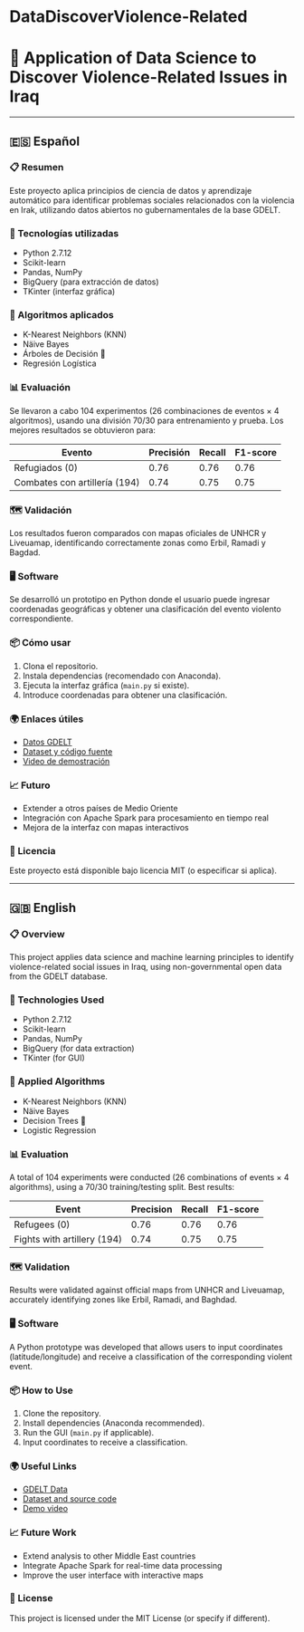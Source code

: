# DataDiscoverViolence-Related

# 🧠 Application of Data Science to Discover Violence-Related Issues in Iraq

---

## 🇪🇸 Español

### 📋 Resumen

Este proyecto aplica principios de ciencia de datos y aprendizaje automático para identificar problemas sociales relacionados con la violencia en Irak, utilizando datos abiertos no gubernamentales de la base GDELT.

### 🧰 Tecnologías utilizadas

- Python 2.7.12
- Scikit-learn
- Pandas, NumPy
- BigQuery (para extracción de datos)
- TKinter (interfaz gráfica)

### 🧪 Algoritmos aplicados

- K-Nearest Neighbors (KNN)
- Näive Bayes
- Árboles de Decisión 🌳
- Regresión Logística

### 📊 Evaluación

Se llevaron a cabo 104 experimentos (26 combinaciones de eventos × 4 algoritmos), usando una división 70/30 para entrenamiento y prueba. Los mejores resultados se obtuvieron para:

| Evento                        | Precisión | Recall | F1-score |
|------------------------------|-----------|--------|----------|
| Refugiados (0)               | 0.76      | 0.76   | 0.76     |
| Combates con artillería (194)| 0.74      | 0.75   | 0.75     |

### 🗺️ Validación

Los resultados fueron comparados con mapas oficiales de UNHCR y Liveuamap, identificando correctamente zonas como Erbil, Ramadi y Bagdad.

### 🖥️ Software

Se desarrolló un prototipo en Python donde el usuario puede ingresar coordenadas geográficas y obtener una clasificación del evento violento correspondiente.

### 📦 Cómo usar

1. Clona el repositorio.
2. Instala dependencias (recomendado con Anaconda).
3. Ejecuta la interfaz gráfica (`main.py` si existe).
4. Introduce coordenadas para obtener una clasificación.

### 🌍 Enlaces útiles

- [Datos GDELT](https://www.gdeltproject.org/)
- [Dataset y código fuente](https://drive.google.com/drive/folders/0B6LEG8jNfAY9MEJBTkZoYlRIZHc)
- [Video de demostración](https://vimeo.com/268047670)

### 📈 Futuro

- Extender a otros países de Medio Oriente
- Integración con Apache Spark para procesamiento en tiempo real
- Mejora de la interfaz con mapas interactivos

### 📄 Licencia

Este proyecto está disponible bajo licencia MIT (o especificar si aplica).


---

## 🇬🇧 English

### 📋 Overview

This project applies data science and machine learning principles to identify violence-related social issues in Iraq, using non-governmental open data from the GDELT database.

### 🧰 Technologies Used

- Python 2.7.12
- Scikit-learn
- Pandas, NumPy
- BigQuery (for data extraction)
- TKinter (for GUI)

### 🧪 Applied Algorithms

- K-Nearest Neighbors (KNN)
- Näive Bayes
- Decision Trees 🌳
- Logistic Regression

### 📊 Evaluation

A total of 104 experiments were conducted (26 combinations of events × 4 algorithms), using a 70/30 training/testing split. Best results:

| Event                         | Precision | Recall | F1-score |
|------------------------------|-----------|--------|----------|
| Refugees (0)                 | 0.76      | 0.76   | 0.76     |
| Fights with artillery (194)  | 0.74      | 0.75   | 0.75     |

### 🗺️ Validation

Results were validated against official maps from UNHCR and Liveuamap, accurately identifying zones like Erbil, Ramadi, and Baghdad.

### 🖥️ Software

A Python prototype was developed that allows users to input coordinates (latitude/longitude) and receive a classification of the corresponding violent event.

### 📦 How to Use

1. Clone the repository.
2. Install dependencies (Anaconda recommended).
3. Run the GUI (`main.py` if applicable).
4. Input coordinates to receive a classification.

### 🌍 Useful Links

- [GDELT Data](https://www.gdeltproject.org/)
- [Dataset and source code](https://drive.google.com/drive/folders/0B6LEG8jNfAY9MEJBTkZoYlRIZHc)
- [Demo video](https://vimeo.com/268047670)

### 📈 Future Work

- Extend analysis to other Middle East countries
- Integrate Apache Spark for real-time data processing
- Improve the user interface with interactive maps

### 📄 License

This project is licensed under the MIT License (or specify if different).
